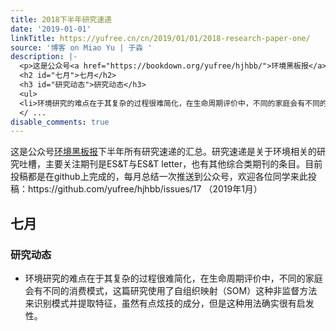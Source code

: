 ```yaml
---
title: 2018下半年研究速递
date: '2019-01-01'
linkTitle: https://yufree.cn/cn/2019/01/01/2018-research-paper-one/
source: '博客 on Miao Yu | 于淼 '
description: |-
  <p>这是公众号<a href="https://bookdown.org/yufree/hjhbb/">环境黑板报</a>下半年所有研究速递的汇总。研究速递是关于环境相关的研究吐槽，主要关注期刊是ES&amp;T与ES&amp;T letter，也有其他综合类期刊的条目。目前投稿都是在github上完成的，每月总结一次推送到公众号，欢迎各位同学来此投稿：https://github.com/yufree/hjhbb/issues/17 （2019年1月）</p>
  <h2 id="七月">七月</h2>
  <h3 id="研究动态">研究动态</h3>
  <ul>
  <li>环境研究的难点在于其复杂的过程很难简化，在生命周期评价中，不同的家庭会有不同的消费模式，这篇研究使用了自组织映射（SOM）这种非监督方法来识别模式并提取特征，虽然有点炫技的成分，但是这种用法确实很有启发性。</li>
  </ ...
disable_comments: true
---
```

<p>这是公众号<a href="https://bookdown.org/yufree/hjhbb/">环境黑板报</a>下半年所有研究速递的汇总。研究速递是关于环境相关的研究吐槽，主要关注期刊是ES&amp;T与ES&amp;T letter，也有其他综合类期刊的条目。目前投稿都是在github上完成的，每月总结一次推送到公众号，欢迎各位同学来此投稿：https://github.com/yufree/hjhbb/issues/17 （2019年1月）</p>
<h2 id="七月">七月</h2>
<h3 id="研究动态">研究动态</h3>
<ul>
<li>环境研究的难点在于其复杂的过程很难简化，在生命周期评价中，不同的家庭会有不同的消费模式，这篇研究使用了自组织映射（SOM）这种非监督方法来识别模式并提取特征，虽然有点炫技的成分，但是这种用法确实很有启发性。</li>
</ ...
